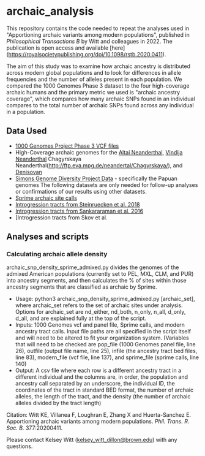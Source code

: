 # archaic_analysis

This repository contains the code needed to repeat the analyses used in "Apportioning archaic variants among modern populations", published in *Philosophical Transactions B* by Witt and colleagues in 2022. The publication is open access and available [here] (https://royalsocietypublishing.org/doi/10.1098/rstb.2020.0411).

The aim of this study was to examine how archaic ancestry is distributed across modern global populations and to look for differences in allele frequencies and the number of alleles present in each population. We compared the 1000 Genomes Phase 3 dataset to the four high-coverage archaic humans and the primary metric we used is "archaic ancestry coverage", which compares how many archaic SNPs found in an individual compares to the total number of archaic SNPs found across any individual in a population.

## Data Used
* [1000 Genomes Project Phase 3 VCF files](http://ftp.1000genomes.ebi.ac.uk/vol1/ftp/phase3/)
* High-Coverage archaic genomes for the [Altai Neanderthal](http://cdna.eva.mpg.de/neandertal/altai/AltaiNeandertal/), [Vindija Neanderthal](http://ftp.eva.mpg.de/neandertal/Vindija/) Chagyrskaya Neanderthal(http://ftp.eva.mpg.de/neandertal/Chagyrskaya/), and [Denisovan](http://cdna.eva.mpg.de/denisova/)
* [Simons Genome Diversity Project Data](https://reichdata.hms.harvard.edu/pub/datasets/sgdp/) - specifically the Papuan genomes
The following datasets are only needed for follow-up analyses or confirmations of our results using other datasets.
* [Sprime archaic site calls](https://data.mendeley.com/datasets/y7hyt83vxr/1)
* [Introgression tracts from Steinruecken et al. 2018](https://onlinelibrary-wiley-com.revproxy.brown.edu/doi/full/10.1111/mec.14565)
* [Introgression tracts from Sankararaman et al. 2016](https://pubmed.ncbi.nlm.nih.gov/27032491/)
* [Introgression tracts from Skov et al. 

## Analyses and scripts
### Calculating archaic allele density
archaic_snp_density_sprime_admixed.py divides the genomes of the admixed American populations (currently set to PEL, MXL, CLM, and PUR) into ancestry segments, and then calculates the % of sites within those ancestry segments that are classified as archaic by Sprime.
* Usage: python3 archaic_snp_density_sprime_admixed.py [archaic_set], where archaic_set refers to the set of archaic sites under analysis. Options for archaic_set are nd_either, nd_both, n_only, n_all, d_only, d_all, and are explained fully at the top of the script.
* Inputs: 1000 Genomes vcf and panel file, Sprime calls, and modern ancestry tract calls. Input file paths are all specified in the script itself and will need to be altered to fit your organization system. (Variables that will need to be checked are pop_file (1000 Genomes panel file, line 26), outfile (output file name, line 25), infile (the ancestry tract bed files, line 83), modern_file (vcf file, line 137), and sprime_file (sprime calls, line 140)
* Output: A csv file where each row is a different ancestry tract in a different individual and the columns are, in order, the population and ancestry call separated by an underscore, the individual ID, the coordinates of the tract in standard BED format, the number of archaic alleles, the length of the tract, and the density (the number of archaic alleles divided by the tract length)

Citation: Witt KE, Villanea F, Loughran E, Zhang X and Huerta-Sanchez E. Apportioning archaic variants among modern populations. *Phil. Trans. R. Soc. B.* 377:20200411.

Please contact Kelsey Witt (kelsey_witt_dillon@brown.edu) with any questions.
